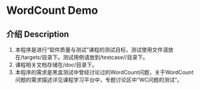 # WordCount Demo

## 介绍 Description
1. 本程序是进行“软件质量与测试”课程的测试目标，测试使用文件请放在/targets/目录下。测试用例请放到/testcase/<name>/目录下。
2. 课程相关文档存储在/doc/目录下。
3. 本程序的需求是黑盒测试中曾经讨论过的WordCount问题，关于WordCount问题的需求描述详见课程学习平台中，专题讨论区中“WC问题的测试”。
